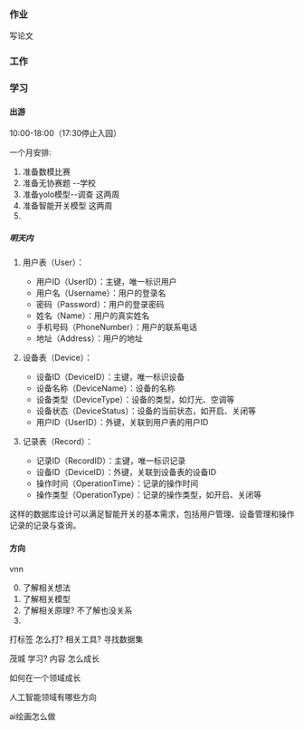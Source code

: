 ### 作业
写论文


### 工作



### 学习


#### 出游
10:00-18:00（17:30停止入园）

一个月安排:
1. 准备数模比赛
2. 准备无协赛题  --学校
3. 准备yolo模型--调查            这两周
4. 准备智能开关模型               这两周
5. 

##### 明天内
1. 用户表（User）：
   - 用户ID（UserID）：主键，唯一标识用户
   - 用户名（Username）：用户的登录名
   - 密码（Password）：用户的登录密码
   - 姓名（Name）：用户的真实姓名
   - 手机号码（PhoneNumber）：用户的联系电话
   - 地址（Address）：用户的地址

2. 设备表（Device）：
   - 设备ID（DeviceID）：主键，唯一标识设备
   - 设备名称（DeviceName）：设备的名称
   - 设备类型（DeviceType）：设备的类型，如灯光、空调等
   - 设备状态（DeviceStatus）：设备的当前状态，如开启、关闭等
   - 用户ID（UserID）：外键，关联到用户表的用户ID

3. 记录表（Record）：
   - 记录ID（RecordID）：主键，唯一标识记录
   - 设备ID（DeviceID）：外键，关联到设备表的设备ID
   - 操作时间（OperationTime）：记录的操作时间
   - 操作类型（OperationType）：记录的操作类型，如开启、关闭等

这样的数据库设计可以满足智能开关的基本需求，包括用户管理、设备管理和操作记录的记录与查询。






#### 方向
vnn  


0. 了解相关想法
1. 了解相关模型
2. 了解相关原理?  不了解也没关系
3. 


打标签  怎么打?   相关工具?
寻找数据集



茂城 学习? 内容 怎么成长


如何在一个领域成长

人工智能领域有哪些方向


ai绘画怎么做



